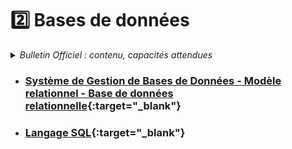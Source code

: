 # 2️⃣ Bases de données
<details>
    <summary><i>Bulletin Officiel : contenu, capacités attendues</i></summary> 

<blockquote>
<br>
Le développement des traitements informatiques nécessite la manipulation de données de plus en plus nombreuses. Leur organisation et leur stockage constituent un enjeu essentiel de performance.  
Le recours aux <b>bases de données relationnelles</b> est aujourd’hui une solution très répandue. Ces bases de données permettent d’organiser, de stocker, de mettre à jour et d’interroger des données structurées volumineuses utilisées simultanément par différents programmes ou différents utilisateurs. Cela est impossible avec les représentations tabulaires étudiées en classe de première.  
Des <b>S</b>ystèmes de <b>G</b>estion de <b>B</b>ases de <b>D</b>onnées (SGBD) de très grande taille (de l’ordre du pétaoctet) sont au centre de nombreux dispositifs de collecte, de stockage et de production d’informations.  
L’accès aux données d’une base de données relationnelle s’effectue grâce à des requêtes d’interrogation et de mise à jour qui peuvent par exemple être rédigées dans le <b>langage SQL</b> (<i>Structured Query Language</i>). Les traitements peuvent conjuguer le recours au langage SQL et à un langage de programmation.  
<br><br>
<table>
<tr><th> Contenu </th><th> Capacités attendues </th></tr>

<tr><td> Système de gestion de bases de données relationnelles <br><br>Modèle relationnel : relation, attribut, domaine, clef primaire, clef étrangère, schéma relationnel<br><br>Base de données relationnelle</td><td> - Identifier les services rendus par un système de gestion de bases de données relationnelles : persistance des données, gestion des accès concurrents, efficacité de traitement des requêtes, sécurisation des accès <br><br>- Identifier les concepts définissant le modèle relationnel<br><br>- Savoir distinguer la structure d’une base de données de son contenu. <br> - Repérer des anomalies dans le schéma d’une base de données</td></tr> 
<tr><td> Langage SQL : requêtes d’interrogation et de mise à jour d’une base de données </td><td> - Identifier les composants d’une requête <br>- Construire des requêtes d’interrogation à l’aide des clauses du langage SQL : SELECT, FROM, WHERE, JOIN <br>- Construire des requêtes d’insertion et de mise à jour à l’aide de : UPDATE, INSERT, DELETE </td></tr> 
</table>
</blockquote>
</details>

- ### [Système de Gestion de Bases de Données - Modèle relationnel - Base de données relationnelle](https://notebook.basthon.fr/?kernel=sql&from=https://raw.githubusercontent.com/abrugiere/tnsi/main/_ressources/2.1_sgbd_relationnel.ipynb){:target="_blank"} 

- ### [Langage SQL](https://notebook.basthon.fr/?kernel=sql&from=https://raw.githubusercontent.com/abrugiere/tnsi/main/_ressources/2.2_sql.ipynb){:target="_blank"} 
<!--


- ### [Langage SQL](https://notebook.basthon.fr/?kernel=sql&from=https://raw.githubusercontent.com/abrugiere/tnsi/main/_ressources/2.2_sql.ipynb){:target="_blank"} + [TP requêtes SQL](https://notebook.basthon.fr/?kernel=sql&from=https://raw.githubusercontent.com/abrugiere/tnsi/main/_ressources/2.3_tp_sql.ipynb&module=https://raw.githubusercontent.com/abrugiere/tnsi/main/_ressources/2.3_soccer.db){:target="_blank"} + [Base 2.3_soccer.db](https://raw.githubusercontent.com/abrugiere/tnsi/main/_ressources/2.3_soccer.db)

    +  Exercices BAC : [2023 Métropole j1 - ex1]https://raw.githubusercontent.com/abrugiere/tnsi/main/_ressources/2.5_23-NSIJ1ME1-ex1.pdf)

-->

